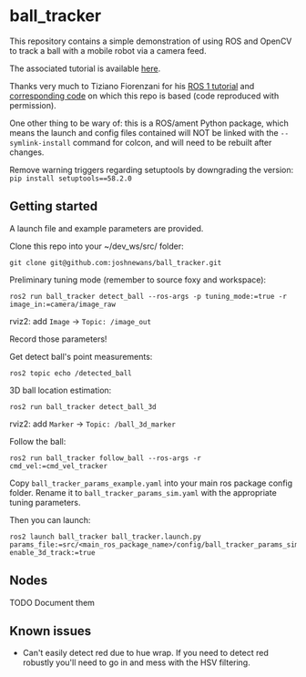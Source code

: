 # ball_tracker

This repository contains a simple demonstration of using ROS and OpenCV to track a ball with a mobile robot via a camera feed.

The associated tutorial is available [here](https://youtu.be/gISSSbYUZag).

Thanks very much to Tiziano Fiorenzani for his [ROS 1 tutorial](https://www.youtube.com/watch?v=We6CQHhhOFo) and [corresponding code](https://github.com/tizianofiorenzani/ros_tutorials/blob/master/opencv/src/find_ball.py) on which this repo is based (code reproduced with permission).

One other thing to be wary of: this is a ROS/ament Python package, which means the launch and config files contained will NOT be linked with the `--symlink-install` command for colcon, and will need to be rebuilt after changes.

Remove warning triggers regarding setuptools by downgrading the version:
`pip install setuptools==58.2.0`

## Getting started

A launch file and example parameters are provided.

Clone this repo into your ~/dev_ws/src/ folder:
```
git clone git@github.com:joshnewans/ball_tracker.git
```

Preliminary tuning mode (remember to source foxy and workspace):
```
ros2 run ball_tracker detect_ball --ros-args -p tuning_mode:=true -r image_in:=camera/image_raw
```
rviz2: add `Image` -> `Topic: /image_out`

Record those parameters!

Get detect ball's point measurements:
```
ros2 topic echo /detected_ball
```

3D ball location estimation:
```
ros2 run ball_tracker detect_ball_3d
```
rviz2: add `Marker` -> `Topic: /ball_3d_marker`

Follow the ball:
```
ros2 run ball_tracker follow_ball --ros-args -r cmd_vel:=cmd_vel_tracker
```

Copy `ball_tracker_params_example.yaml` into your main ros package config folder.
Rename it to `ball_tracker_params_sim.yaml` with the appropriate tuning parameters.

Then you can launch:
```
ros2 launch ball_tracker ball_tracker.launch.py params_file:=src/<main_ros_package_name>/config/ball_tracker_params_sim.yaml enable_3d_track:=true
```

## Nodes

TODO Document them

## Known issues
- Can't easily detect red due to hue wrap. If you need to detect red robustly you'll need to go in and mess with the HSV filtering.
